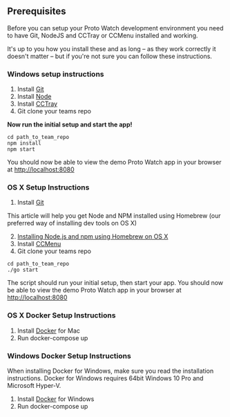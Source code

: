 ## Prerequisites

Before you can setup your Proto Watch development environment you need to have Git, NodeJS and CCTray or CCMenu installed and working.

It's up to you how you install these and as long – as they work correctly it doesn't matter – but if you're not sure you can follow these instructions.

### Windows setup instructions

1. Install [Git](https://desktop.github.com/)
2. Install [Node](https://nodejs.org/download/)
3. Install [CCTray](http://en.freedownloadmanager.org/Windows-PC/CruiseControl-NET-CCTray-FREE.html)
4. Git clone your teams repo

**Now run the initial setup and start the app!**

```shell
cd path_to_team_repo
npm install
npm start
```

You should now be able to view the demo Proto Watch app in your browser at [http://localhost:8080](http://localhost:8080)

### OS X Setup Instructions

1. Install [Git](https://desktop.github.com/)

This article will help you get Node and NPM installed using Homebrew (our preferred way of installing dev tools on OS X)

2. [Installing Node.js and npm using Homebrew on OS X](https://thechangelog.com/install-node-js-with-homebrew-on-os-x/)
3. Install [CCMenu](http://ccmenu.org/)
4. Git clone your teams repo

```shell
cd path_to_team_repo
./go start
```

The script should run your initial setup, then start your app. You should now be able to view the demo Proto Watch app in your browser at [http://localhost:8080](http://localhost:8080)

### OS X Docker Setup Instructions

1. Install [Docker](https://docs.docker.com/docker-for-mac/) for Mac
2. Run docker-compose up

### Windows Docker Setup Instructions

When installing Docker for Windows, make sure you read the installation instructions. Docker for Windows requires 64bit Windows 10 Pro and Microsoft Hyper-V.

1. Install [Docker](https://docs.docker.com/docker-for-windows/) for Windows
2. Run docker-compose up